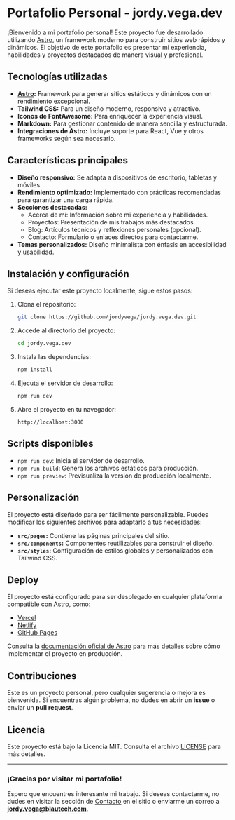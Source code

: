 # Portafolio Personal - jordy.vega.dev

¡Bienvenido a mi portafolio personal! Este proyecto fue desarrollado utilizando [Astro](https://astro.build/), un framework moderno para construir sitios web rápidos y dinámicos. El objetivo de este portafolio es presentar mi experiencia, habilidades y proyectos destacados de manera visual y profesional.

## Tecnologías utilizadas

- **[Astro](https://astro.build/):** Framework para generar sitios estáticos y dinámicos con un rendimiento excepcional.
- **Tailwind CSS:** Para un diseño moderno, responsivo y atractivo.
- **Iconos de FontAwesome:** Para enriquecer la experiencia visual.
- **Markdown:** Para gestionar contenido de manera sencilla y estructurada.
- **Integraciones de Astro:** Incluye soporte para React, Vue y otros frameworks según sea necesario.

## Características principales

- **Diseño responsivo:** Se adapta a dispositivos de escritorio, tabletas y móviles.
- **Rendimiento optimizado:** Implementado con prácticas recomendadas para garantizar una carga rápida.
- **Secciones destacadas:**
  - Acerca de mí: Información sobre mi experiencia y habilidades.
  - Proyectos: Presentación de mis trabajos más destacados.
  - Blog: Artículos técnicos y reflexiones personales (opcional).
  - Contacto: Formulario o enlaces directos para contactarme.
- **Temas personalizados:** Diseño minimalista con énfasis en accesibilidad y usabilidad.

## Instalación y configuración

Si deseas ejecutar este proyecto localmente, sigue estos pasos:

1. Clona el repositorio:
   ```bash
   git clone https://github.com/jordyvega/jordy.vega.dev.git
   ```

2. Accede al directorio del proyecto:
   ```bash
   cd jordy.vega.dev
   ```

3. Instala las dependencias:
   ```bash
   npm install
   ```

4. Ejecuta el servidor de desarrollo:
   ```bash
   npm run dev
   ```

5. Abre el proyecto en tu navegador:
   ```
   http://localhost:3000
   ```

## Scripts disponibles

- `npm run dev`: Inicia el servidor de desarrollo.
- `npm run build`: Genera los archivos estáticos para producción.
- `npm run preview`: Previsualiza la versión de producción localmente.

## Personalización

El proyecto está diseñado para ser fácilmente personalizable. Puedes modificar los siguientes archivos para adaptarlo a tus necesidades:

- **`src/pages`:** Contiene las páginas principales del sitio.
- **`src/components`:** Componentes reutilizables para construir el diseño.
- **`src/styles`:** Configuración de estilos globales y personalizados con Tailwind CSS.

## Deploy

El proyecto está configurado para ser desplegado en cualquier plataforma compatible con Astro, como:

- [Vercel](https://vercel.com/)
- [Netlify](https://www.netlify.com/)
- [GitHub Pages](https://pages.github.com/)

Consulta la [documentación oficial de Astro](https://docs.astro.build/en/guides/deploy/) para más detalles sobre cómo implementar el proyecto en producción.

## Contribuciones

Este es un proyecto personal, pero cualquier sugerencia o mejora es bienvenida. Si encuentras algún problema, no dudes en abrir un **issue** o enviar un **pull request**.

## Licencia

Este proyecto está bajo la Licencia MIT. Consulta el archivo [LICENSE](LICENSE) para más detalles.

---

### ¡Gracias por visitar mi portafolio!

Espero que encuentres interesante mi trabajo. Si deseas contactarme, no dudes en visitar la sección de [Contacto](#) en el sitio o enviarme un correo a **jordy.vega@blautech.com**.
